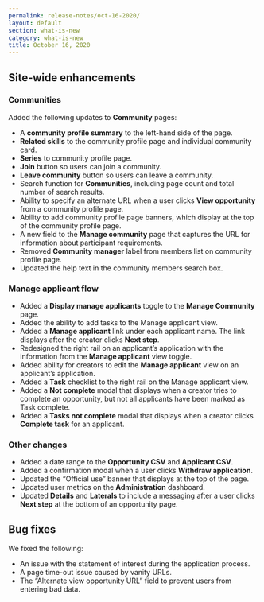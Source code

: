 ```yaml
---
permalink: release-notes/oct-16-2020/
layout: default
section: what-is-new
category: what-is-new
title: October 16, 2020
---
```


## Site-wide enhancements

### Communities

Added the following updates to **Community** pages:

* A **community profile summary** to the left-hand side of the page.
* **Related skills** to the community profile page and individual community card.
* **Series** to community profile page.
* **Join** button so users can join a community.
* **Leave community** button so users can leave a community.
* Search function for **Communities**, including page count and total number of search results.
* Ability to specify an alternate URL when a user clicks **View opportunity** from a community profile page.
* Ability to add community profile page banners, which display at the top of the community profile page.
* A new field to the **Manage community** page that captures the URL for information about participant requirements.
* Removed **Community manager** label from members list on community profile page.
* Updated the help text in the community members search box.

### Manage applicant flow

* Added a **Display manage applicants** toggle to the **Manage Community** page.
* Added the ability to add tasks to the Manage applicant view.
* Added a **Manage applicant** link under each applicant name. The link displays after the creator clicks **Next step**.
* Redesigned the right rail on an applicant’s application with the information from the **Manage applicant** view toggle.
* Added ability for creators to edit the **Manage applicant** view on an applicant’s application.
* Added a **Task** checklist to the right rail on the Manage applicant view.
* Added a **Not complete** modal that displays when a creator tries to complete an opportunity, but not all applicants have been marked as Task complete.
* Added a **Tasks not complete** modal that displays when a creator clicks **Complete task** for an applicant.

### Other changes

* Added a date range to the **Opportunity CSV** and **Applicant CSV**.
* Added a confirmation modal when a user clicks **Withdraw application**.
* Updated the “Official use” banner that displays at the top of the page.
* Updated user metrics on the **Administration** dashboard.
*	Updated **Details** and **Laterals** to include a messaging after a user clicks **Next step** at the bottom of an opportunity page.

## Bug fixes

We fixed the following:

* An issue with the statement of interest during the application process.
* A page time-out issue caused by vanity URLs.
* The “Alternate view opportunity URL” field to prevent users from entering bad data.
